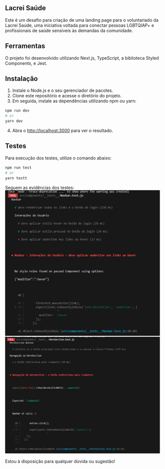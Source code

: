## Lacrei Saúde

Este é um desafio para criação de uma landing page para o voluntariado da Lacrei Saúde, uma iniciativa voltada para conectar pessoas LGBTQIAP+ e profissionais de saúde sensíveis às demandas da comunidade.

## Ferramentas

O projeto foi desenvolvido utilizando Next.js, TypeScript, a biblioteca Styled Components, e Jest.

## Instalação

1. Instale o Node.js e o seu gerenciador de pacotes.
2. Clone este repositório e acesse o diretório do projeto.
3. Em seguida, instale as dependências utilizando npm ou yarn:


```bash
npm run dev
# or
yarn dev

```

4. Abra o [http://localhost:3000](http://localhost:3000) para ver o resultado.

## Testes
Para execução dos testes, utilize o comando abaixo:

```bash
npm run test
# or
yarn testt

```
Seguem as evidências dos testes:
<img src="/public/evidencia-teste-3.png">
<img src="/public/evidencia-teste-4.png">

Estou à disposição para qualquer dúvida ou sugestão!


